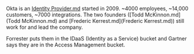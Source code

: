 Okta is an [Identity Provider.md](IdP.md) started in 2009. ~4000 employees, ~14,000 customers, ~7000 integrations. The two founders ([Todd McKinnon.md](Todd McKinnon.md) and [Frederic Kerrest.md](Frederic Kerrest.md)) still work for and lead the company.

Forrester puts them in the IDaaS (Identity as a Service) bucket and Gartner says they are in the Access Management bucket. 